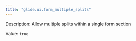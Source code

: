 ```yaml
---
title: "glide.ui.form_multiple_splits"
---
```


Description: Allow multiple splits within a single form section

Value: `true`